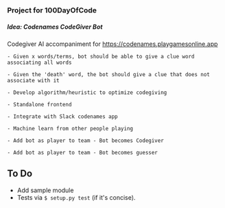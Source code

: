 ### Project for 100DayOfCode
##### Idea: Codenames CodeGiver Bot
Codegiver AI accompaniment for https://codenames.playgamesonline.app

	- Given x words/terms, bot should be able to give a clue word associating all words

	- Given the 'death' word, the bot should give a clue that does not associate with it

	- Develop algorithm/heuristic to optimize codegiving

    - Standalone frontend

	- Integrate with Slack codenames app

	- Machine learn from other people playing

	- Add bot as player to team - Bot becomes Codegiver

    - Add bot as player to team - Bot becomes guesser

To Do
-----
-   Add sample module
-   Tests via `$ setup.py test` (if it's concise).

